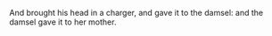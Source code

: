And brought his head in a charger, and gave it to the damsel: and the damsel gave it to her mother.
